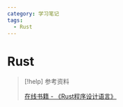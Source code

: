 ```yaml
---
category: 学习笔记
tags:
  - Rust
---
```

# Rust

> [!help] 参考资料
> 
> [在线书籍 - 《Rust程序设计语言》](https://rustwiki.org/zh-CN/book/title-page.html)
